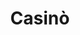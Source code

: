 ---
layout: post
title: Casinò
director: Martin Scorsese
year: 1995
cover: https://images.mubicdn.net/images/film/871/cache-8424-1678297462/image-w1280.jpg
imdb250: true
---